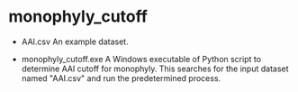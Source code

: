# monophyly_cutoff

- AAI.csv
  An example dataset.
  
- monophyly_cutoff.exe
  A Windows executable of Python script to determine AAI cutoff for monophyly.
  This searches for the input dataset named "AAI.csv" and run the predetermined process.
  

